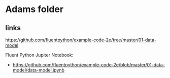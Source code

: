 # Adams folder
## links

https://github.com/fluentpython/example-code-2e/tree/master/01-data-model

Fluent Python Jupiter Notebook:
* https://github.com/fluentpython/example-code-2e/blob/master/01-data-model/data-model.ipynb
